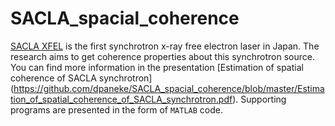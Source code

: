 # SACLA_spacial_coherence
[SACLA XFEL](http://xfel.riken.jp/eng/) is the first synchrotron x-ray free electron laser in Japan. The research aims to get coherence properties about this synchrotron source. You can find more information in the presentation [Estimation of spatial coherence of SACLA synchrotron] (https://github.com/dpaneke/SACLA_spacial_coherence/blob/master/Estimation_of_spatial_coherence_of_SACLA_synchrotron.pdf). Supporting programs are presented in the form of `MATLAB` code.
